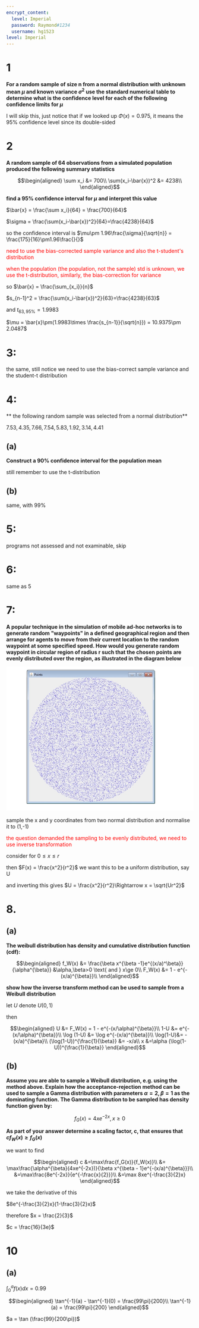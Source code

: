 ```yaml
---
encrypt_content:
  level: Imperial
  password: Raymond#1234
  username: hg1523
level: Imperial
---
```

# 1
**For a random sample of size n from a normal distribution with unknown mean $\mu$ and known variance $\sigma^2$ use the standard numerical table to determine what is the confidence level for each of the following confidence limits for $\mu$**

I will skip this, just notice that if we looked up $\Phi(x) = 0.975$, it means the 95% confidence level since its double-sided

# 2
**A random sample of 64 observations from a simulated population produced the following summary statistics**

$$\begin{aligned}
\sum x_i &= 700\\
\sum(x_i-\bar{x})^2 &= 4238\\
\end{aligned}$$

**find a 95% confidence interval for $\mu$ and interpret this value** 

$\bar{x} = \frac{\sum x_i}{64} = \frac{700}{64}$

$\sigma = \frac{\sum(x_i-\bar{x})^2}{64}=\frac{4238}{64}$

so the confidence interval is $\mu\pm 1.96\frac{\sigma}{\sqrt{n}} = \frac{175}{16}\pm1.96\frac{}{}$

<span style="color:red"> need to use the bias-corrected sample variance and also the t-student's distribution</span>

<span style="color:red">when the population (the population, not the sample) std is unknown, we use the t-distribution, similarly, the bias-correction for variance</span>


so $\bar{x} = \frac{\sum_{x_i}}{n}$

$s_{n-1}^2 = \frac{\sum(x_i-\bar{x})^2}{63}=\frac{4238}{63}$

and $t_{63,95\%} = 1.9983$

$\mu = \bar{x}\pm(1.9983\times \frac{s_{n-1}}{\sqrt{n}}) = 10.9375\pm 2.0487$

# 3:
the same, still notice we need to use the bias-correct sample variance and the student-t distribution

# 4:

** the following random sample was selected from a normal distribution**

$7.53, 4.35, 7.66, 7.54, 5.83, 1.92, 3.14, 4.41$

## (a)

**Construct a 90% confidence interval for the population mean**

still remember to use the t-distribution

## (b)

same, with 99%

# 5:

programs not assessed and not examinable, skip

# 6:

same as 5

# 7:

**A popular technique in the simulation of mobile ad-hoc networks is to generate random "waypoints" in a defined geographical region and then arrange for agents to move from their current location to the random waypoint at some specified speed. How would you generate random waypoint in circular region of radius r such that the chosen points are evenly distributed over the region, as illustrated in the diagram below**

![slide24](../../../../../assets/Imperial/50008/exercise6-7.png)

sample the x and y coordinates from two normal distribution and normalise it to (1,-1)

<span style="color:red">the question demanded the sampling to be evenly distributed, we need to use inverse transformation</span>

consider for $0\le x\le r$

then $F(x) = \frac{x^2}{r^2}$ we want this to be a uniform distribution, say U

and inverting this gives $U = \frac{x^2}{r^2}\Rightarrow x = \sqrt{Ur^2}$

# 8.
## (a) 
**The weibull distribution has density and cumulative distribution function (cdf):**

$$\begin{aligned}
f_W(x) &= \frac{\beta x^{\beta -1}e^{(x/a)^\beta}}{\alpha^{\beta}} &\alpha,\beta>0 \text{ and } x\ge 0\\
F_W(x) &= 1 - e^{-(x/a)^{\beta}}\\
\end{aligned}$$

**show how the inverse transform method can be used to sample from a Weibull distribution**

let $U$ denote $U(0,1)$

then 

$$\begin{aligned}
U &= F_W(x) = 1 - e^{-(x/\alpha)^{\beta}}\\
1-U &= e^{-(x/\alpha)^{\beta}}\\
\log (1-U) &= \log e^{-(x/a)^{\beta}}\\
\log(1-U)&= -(x/a)^{\beta}\\
(\log(1-U))^{\frac{1}{\beta}} &= -x/a\\
x &=\alpha (\log(1-U))^{\frac{1}{\beta}}
\end{aligned}$$

## (b)

**Assume you are able to sample a Weibull distribution, e.g. using the method above. Explain how the acceptance-rejection method can be used to sample a Gamma distribution with parameters $\alpha = 2, \beta = 1$ as the dominating function. The Gamma distribution to be sampled has density function given by:**

$$f_G(x) = 4xe^{-2x},x\ge 0$$

**As part of your answer determine a scaling factor, c, that ensures that $cf_W(x)\ge f_G(x)$**

we want to find

$$\begin{aligned}
c &=\max\frac{f_G(x)}{f_W(x)}\\
&= \max\frac{\alpha^{\beta}(4xe^{-2x})}{\beta x^{\beta - 1}e^{-(x/a)^{\beta}}}\\
&=\max\frac{8e^{-2x}}{e^{-\frac{x}{2}}}\\
&=\max 8xe^{-\frac{3}{2}x}
\end{aligned}$$

we take the derivative of this

$8e^{-\frac{3}{2}x}(1-\frac{3}{2}x)$

therefore $x = \frac{2}{3}$

$c = \frac{16}{3e}$

# 10
## (a)

$\int_{0}^{a}f(x)dx = 0.99$

$$\begin{aligned}
\tan^{-1}(a) - \tan^{-1}(0) = \frac{99\pi}{200}\\
\tan^{-1}(a) = \frac{99\pi}{200}
\end{aligned}$$

$a = \tan (\frac{99}{200\pi})$

